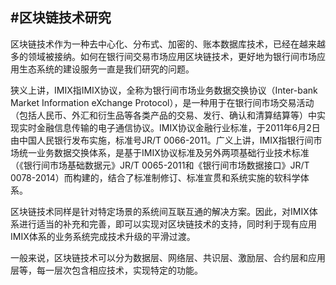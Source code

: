 #区块链技术研究
---
区块链技术作为一种去中心化、分布式、加密的、账本数据库技术，已经在越来越多的领域被接纳。如何在银行间交易市场应用区块链技术，更好地为银行间市场应用生态系统的建设服务一直是我们研究的问题。

狭义上讲，IMIX指IMIX协议，全称为银行间市场业务数据交换协议（Inter-bank Market Information eXchange Protocol），是一种用于在银行间市场交易活动（包括人民币、外汇和衍生品等各类产品的交易、发行、确认和清算结算等）中实现实时金融信息传输的电子通信协议。IMIX协议金融行业标准，于2011年6月2日由中国人民银行发布实施，标准号JR/T 0066-2011。广义上讲，IMIX指银行间市场统一业务数据交换体系，是基于IMIX协议标准及另外两项基础行业技术标准（《银行间市场基础数据元》JR/T 0065-2011和《银行间市场数据接口》JR/T 0078-2014）而构建的，结合了标准制修订、标准宣贯和系统实施的软科学体系。

区块链技术同样是针对特定场景的系统间互联互通的解决方案。因此，对IMIX体系进行适当的补充和完善，即可以实现对区块链技术的支持，同时利于现有应用IMIX体系的业务系统完成技术升级的平滑过渡。

一般来说，区块链技术可以分为数据层、网络层、共识层、激励层、合约层和应用层等，每一层次包含相应技术，实现特定的功能。

